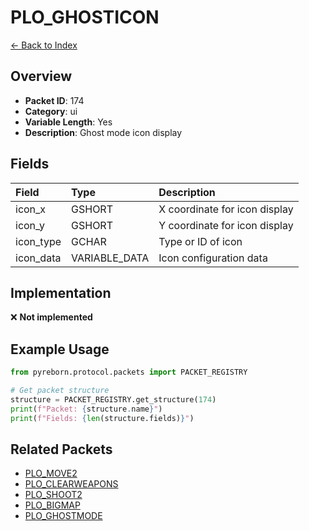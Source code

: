 # PLO_GHOSTICON

[← Back to Index](../index.md)

## Overview

- **Packet ID**: 174
- **Category**: ui
- **Variable Length**: Yes
- **Description**: Ghost mode icon display

## Fields

| Field | Type | Description |
|:------|:-----|:------------|
| icon_x | GSHORT | X coordinate for icon display |
| icon_y | GSHORT | Y coordinate for icon display |
| icon_type | GCHAR | Type or ID of icon |
| icon_data | VARIABLE_DATA | Icon configuration data |

## Implementation

❌ **Not implemented**

## Example Usage

```python
from pyreborn.protocol.packets import PACKET_REGISTRY

# Get packet structure
structure = PACKET_REGISTRY.get_structure(174)
print(f"Packet: {structure.name}")
print(f"Fields: {len(structure.fields)}")
```

## Related Packets

- [PLO_MOVE2](PLO_MOVE2.md)
- [PLO_CLEARWEAPONS](PLO_CLEARWEAPONS.md)
- [PLO_SHOOT2](PLO_SHOOT2.md)
- [PLO_BIGMAP](PLO_BIGMAP.md)
- [PLO_GHOSTMODE](PLO_GHOSTMODE.md)
